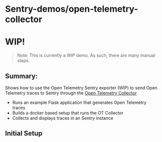# Sentry-demos/open-telemetry-collector

# WIP!

> Note: This is currently a WIP demo. As such, there are many manual steps.

## Summary:
Shows how to use the Open Telemetry Sentry exporter (WIP) to send Open Telemetry traces to Sentry through the [Open Telemetry Collector](https://github.com/open-telemetry/opentelemetry-collector)

- Runs an example Flask application that generates Open Telemetry traces
- Builds a docker based setup that runs the OT Collector
- Collects and displays traces in an Sentry instance

## Initial Setup

